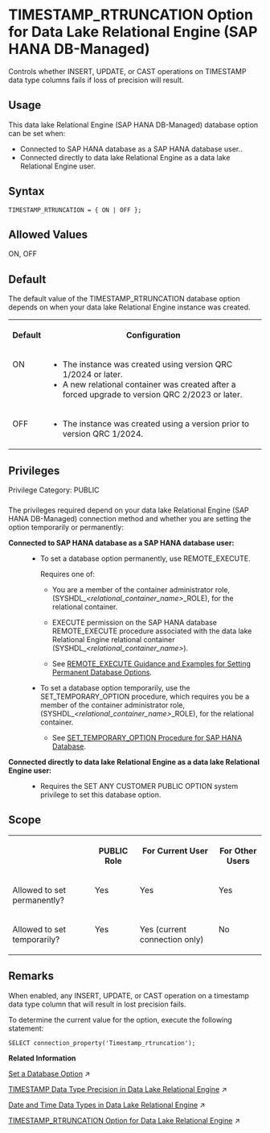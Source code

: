 <!-- loio7ea796c77e5047c78acff41829be70aa -->

# TIMESTAMP\_RTRUNCATION Option for Data Lake Relational Engine \(SAP HANA DB-Managed\)

Controls whether INSERT, UPDATE, or CAST operations on TIMESTAMP data type columns fails if loss of precision will result.



<a name="loio7ea796c77e5047c78acff41829be70aa__section_dzz_4jj_kyb"/>

## Usage

This data lake Relational Engine \(SAP HANA DB-Managed\) database option can be set when:

-   Connected to SAP HANA database as a SAP HANA database user..
-   Connected directly to data lake Relational Engine as a data lake Relational Engine user.



<a name="loio7ea796c77e5047c78acff41829be70aa__section_dgc_scr_f1c"/>

## Syntax

```
TIMESTAMP_RTRUNCATION = { ON | OFF };
```



<a name="loio7ea796c77e5047c78acff41829be70aa__section_m2p_tcr_f1c"/>

## Allowed Values

ON, OFF



<a name="loio7ea796c77e5047c78acff41829be70aa__section_gsh_5cr_f1c"/>

## Default

The default value of the TIMESTAMP\_RTRUNCATION database option depends on when your data lake Relational Engine instance was created.


<table>
<tr>
<th valign="top">

Default

</th>
<th valign="top">

Configuration

</th>
</tr>
<tr>
<td valign="top">

ON

</td>
<td valign="top">

-   The instance was created using version QRC 1/2024 or later.
-   A new relational container was created after a forced upgrade to version QRC 2/2023 or later.



</td>
</tr>
<tr>
<td valign="top">

OFF

</td>
<td valign="top">

-   The instance was created using a version prior to version QRC 1/2024.



</td>
</tr>
</table>



<a name="loio7ea796c77e5047c78acff41829be70aa__section_nkp_vcr_f1c"/>

## Privileges

Privilege Category: PUBLIC



### 

The privileges required depend on your data lake Relational Engine \(SAP HANA DB-Managed\) connection method and whether you are setting the option temporarily or permanently:


<dl>
<dt><b>

Connected to SAP HANA database as a SAP HANA database user:

</b></dt>
<dd>

-   To set a database option permanently, use REMOTE\_EXECUTE.

    Requires one of:

    -   You are a member of the container administrator role, \(SYSHDL\_*<relational\_container\_name\>*\_ROLE\), for the relational container.
    -   EXECUTE permission on the SAP HANA database REMOTE\_EXECUTE procedure associated with the data lake Relational Engine relational container \(SYSHDL\_*<relational\_container\_name\>*\).

    -   See [REMOTE\_EXECUTE Guidance and Examples for Setting Permanent Database Options](remote-execute-guidance-and-examples-for-setting-permanent-database-options-0023bea.md).


-   To set a database option temporarily, use the SET\_TEMPORARY\_OPTION procedure, which requires you be a member of the container administrator role, \(SYSHDL\_*<relational\_container\_name\>*\_ROLE\), for the relational container.

    -   See [SET\_TEMPORARY\_OPTION Procedure for SAP HANA Database](../080-sap-hana-database-for-data-lake-relational-engine/set-temporary-option-procedure-for-sap-hana-database-abcd703.md).





</dd><dt><b>

Connected directly to data lake Relational Engine as a data lake Relational Engine user:

</b></dt>
<dd>

-   Requires the SET ANY CUSTOMER PUBLIC OPTION system privilege to set this database option.



</dd>
</dl>



<a name="loio7ea796c77e5047c78acff41829be70aa__section_rly_wcr_f1c"/>

## Scope


<table>
<tr>
<th valign="top">

 

</th>
<th valign="top">

PUBLIC Role

</th>
<th valign="top">

For Current User

</th>
<th valign="top">

For Other Users

</th>
</tr>
<tr>
<td valign="top">

Allowed to set permanently?

</td>
<td valign="top">

Yes

</td>
<td valign="top">

Yes

</td>
<td valign="top">

Yes

</td>
</tr>
<tr>
<td valign="top">

Allowed to set temporarily?

</td>
<td valign="top">

Yes

</td>
<td valign="top">

Yes \(current connection only\)

</td>
<td valign="top">

No

</td>
</tr>
</table>



<a name="loio7ea796c77e5047c78acff41829be70aa__section_mql_ycr_f1c"/>

## Remarks

When enabled, any INSERT, UPDATE, or CAST operation on a timestamp data type column that will result in lost precision fails.

To determine the current value for the option, execute the following statement:

```
SELECT connection_property('Timestamp_rtruncation');
```

**Related Information**  


[Set a Database Option](https://help.sap.com/viewer/19b3964099384f178ad08f2d348232a9/2024_1_QRC/en-US/0dcb8935b09946e99324f53dd0dc7346.html "You set options with the SET OPTION statement.") :arrow_upper_right:

[TIMESTAMP Data Type Precision in Data Lake Relational Engine](https://help.sap.com/viewer/19b3964099384f178ad08f2d348232a9/2024_1_QRC/en-US/520ce6c6c90f47769eb2f1ddafa8bf49.html "Precision conflicts between TIMESTAMP data types result in data loss.") :arrow_upper_right:

[Date and Time Data Types in Data Lake Relational Engine](https://help.sap.com/viewer/19b3964099384f178ad08f2d348232a9/2024_1_QRC/en-US/a51e8fb484f210158a94c1c80914c51d.html "Use date and time data types for storing dates and times.") :arrow_upper_right:

[TIMESTAMP_RTRUNCATION Option for Data Lake Relational Engine](https://help.sap.com/viewer/19b3964099384f178ad08f2d348232a9/2024_1_QRC/en-US/dbb08c71f0a34f93b2f28d765e123ed0.html "Controls whether INSERT, UPDATE, or CAST operations on TIMESTAMP data type columns fails if loss of precision will result.") :arrow_upper_right:

